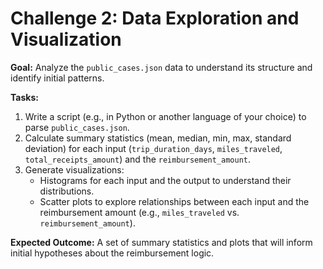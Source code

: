 # Challenge 2: Data Exploration and Visualization

**Goal:** Analyze the `public_cases.json` data to understand its structure and identify initial patterns.

**Tasks:**
1.  Write a script (e.g., in Python or another language of your choice) to parse `public_cases.json`.
2.  Calculate summary statistics (mean, median, min, max, standard deviation) for each input (`trip_duration_days`, `miles_traveled`, `total_receipts_amount`) and the `reimbursement_amount`.
3.  Generate visualizations:
    *   Histograms for each input and the output to understand their distributions.
    *   Scatter plots to explore relationships between each input and the reimbursement amount (e.g., `miles_traveled` vs. `reimbursement_amount`).

**Expected Outcome:** A set of summary statistics and plots that will inform initial hypotheses about the reimbursement logic. 